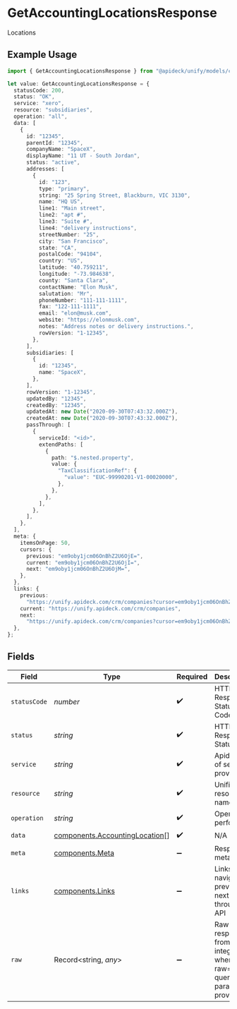 # GetAccountingLocationsResponse

Locations

## Example Usage

```typescript
import { GetAccountingLocationsResponse } from "@apideck/unify/models/components";

let value: GetAccountingLocationsResponse = {
  statusCode: 200,
  status: "OK",
  service: "xero",
  resource: "subsidiaries",
  operation: "all",
  data: [
    {
      id: "12345",
      parentId: "12345",
      companyName: "SpaceX",
      displayName: "11 UT - South Jordan",
      status: "active",
      addresses: [
        {
          id: "123",
          type: "primary",
          string: "25 Spring Street, Blackburn, VIC 3130",
          name: "HQ US",
          line1: "Main street",
          line2: "apt #",
          line3: "Suite #",
          line4: "delivery instructions",
          streetNumber: "25",
          city: "San Francisco",
          state: "CA",
          postalCode: "94104",
          country: "US",
          latitude: "40.759211",
          longitude: "-73.984638",
          county: "Santa Clara",
          contactName: "Elon Musk",
          salutation: "Mr",
          phoneNumber: "111-111-1111",
          fax: "122-111-1111",
          email: "elon@musk.com",
          website: "https://elonmusk.com",
          notes: "Address notes or delivery instructions.",
          rowVersion: "1-12345",
        },
      ],
      subsidiaries: [
        {
          id: "12345",
          name: "SpaceX",
        },
      ],
      rowVersion: "1-12345",
      updatedBy: "12345",
      createdBy: "12345",
      updatedAt: new Date("2020-09-30T07:43:32.000Z"),
      createdAt: new Date("2020-09-30T07:43:32.000Z"),
      passThrough: [
        {
          serviceId: "<id>",
          extendPaths: [
            {
              path: "$.nested.property",
              value: {
                "TaxClassificationRef": {
                  "value": "EUC-99990201-V1-00020000",
                },
              },
            },
          ],
        },
      ],
    },
  ],
  meta: {
    itemsOnPage: 50,
    cursors: {
      previous: "em9oby1jcm06OnBhZ2U6OjE=",
      current: "em9oby1jcm06OnBhZ2U6OjI=",
      next: "em9oby1jcm06OnBhZ2U6OjM=",
    },
  },
  links: {
    previous:
      "https://unify.apideck.com/crm/companies?cursor=em9oby1jcm06OnBhZ2U6OjE%3D",
    current: "https://unify.apideck.com/crm/companies",
    next:
      "https://unify.apideck.com/crm/companies?cursor=em9oby1jcm06OnBhZ2U6OjM",
  },
};
```

## Fields

| Field                                                                            | Type                                                                             | Required                                                                         | Description                                                                      | Example                                                                          |
| -------------------------------------------------------------------------------- | -------------------------------------------------------------------------------- | -------------------------------------------------------------------------------- | -------------------------------------------------------------------------------- | -------------------------------------------------------------------------------- |
| `statusCode`                                                                     | *number*                                                                         | :heavy_check_mark:                                                               | HTTP Response Status Code                                                        | 200                                                                              |
| `status`                                                                         | *string*                                                                         | :heavy_check_mark:                                                               | HTTP Response Status                                                             | OK                                                                               |
| `service`                                                                        | *string*                                                                         | :heavy_check_mark:                                                               | Apideck ID of service provider                                                   | xero                                                                             |
| `resource`                                                                       | *string*                                                                         | :heavy_check_mark:                                                               | Unified API resource name                                                        | subsidiaries                                                                     |
| `operation`                                                                      | *string*                                                                         | :heavy_check_mark:                                                               | Operation performed                                                              | all                                                                              |
| `data`                                                                           | [components.AccountingLocation](../../models/components/accountinglocation.md)[] | :heavy_check_mark:                                                               | N/A                                                                              |                                                                                  |
| `meta`                                                                           | [components.Meta](../../models/components/meta.md)                               | :heavy_minus_sign:                                                               | Response metadata                                                                |                                                                                  |
| `links`                                                                          | [components.Links](../../models/components/links.md)                             | :heavy_minus_sign:                                                               | Links to navigate to previous or next pages through the API                      |                                                                                  |
| `raw`                                                                            | Record<string, *any*>                                                            | :heavy_minus_sign:                                                               | Raw response from the integration when raw=true query param is provided          |                                                                                  |